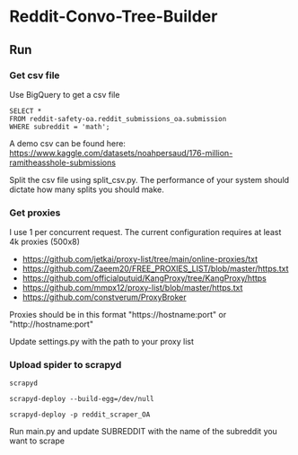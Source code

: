# Reddit-Convo-Tree-Builder


## Run


### Get csv file

Use BigQuery to get a csv file

```
SELECT *
FROM reddit-safety-oa.reddit_submissions_oa.submission
WHERE subreddit = 'math';
```

A demo csv can be found here: https://www.kaggle.com/datasets/noahpersaud/176-million-ramitheasshole-submissions

Split the csv file using split_csv.py. The performance of your system should dictate how many splits you should make.

### Get proxies

I use 1 per concurrent request. The current configuration requires at least 4k proxies (500x8)


- https://github.com/jetkai/proxy-list/tree/main/online-proxies/txt 
- https://github.com/Zaeem20/FREE_PROXIES_LIST/blob/master/https.txt 
- https://github.com/officialputuid/KangProxy/tree/KangProxy/https 
- https://github.com/mmpx12/proxy-list/blob/master/https.txt 
- https://github.com/constverum/ProxyBroker

Proxies should be in this format "https://hostname:port" or "http://hostname:port"

Update settings.py with the path to your proxy list

### Upload spider to scrapyd 
```scrapyd```

```scrapyd-deploy --build-egg=/dev/null```

```scrapyd-deploy -p reddit_scraper_OA```

Run main.py and update SUBREDDIT with the name of the subreddit you want to scrape

